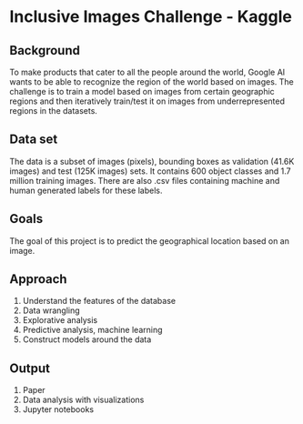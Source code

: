 # Inclusive Images Challenge - Kaggle
## Background 
To make products that cater to all the people around the world, Google AI wants to be able to recognize the region of the world based on images. The challenge is to train a model based on images from certain geographic regions and then iteratively train/test it on images from underrepresented regions in the datasets.
## Data set
The data is a subset of images (pixels), bounding boxes as validation (41.6K images) and test (125K images) sets. It contains 600 object classes and 1.7 million training images. There are also .csv files containing machine and human generated labels for these labels. 
## Goals
The goal of this project is to predict the geographical location based on an image. 
## Approach
1.	Understand the features of the database
2.	Data wrangling
3.	Explorative analysis
4.	Predictive analysis, machine learning
5.	Construct models around the data
## Output
1.	Paper
2.	Data analysis with visualizations
3.	Jupyter notebooks


